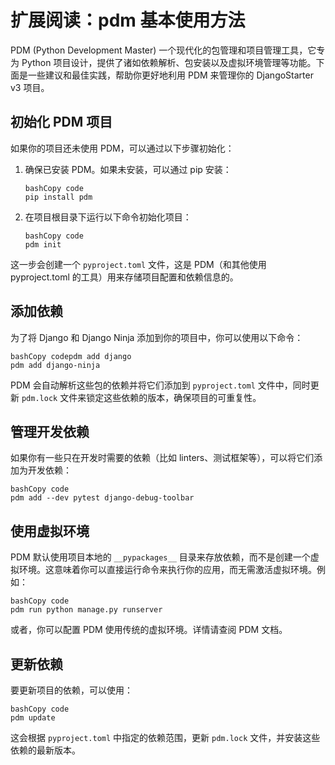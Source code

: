 # 扩展阅读：pdm 基本使用方法

PDM (Python Development Master) 一个现代化的包管理和项目管理工具，它专为 Python 项目设计，提供了诸如依赖解析、包安装以及虚拟环境管理等功能。下面是一些建议和最佳实践，帮助你更好地利用 PDM 来管理你的 DjangoStarter v3 项目。

## 初始化 PDM 项目

如果你的项目还未使用 PDM，可以通过以下步骤初始化：

1. 确保已安装 PDM。如果未安装，可以通过 pip 安装：

   ```
   bashCopy code
   pip install pdm
   ```

2. 在项目根目录下运行以下命令初始化项目：

   ```
   bashCopy code
   pdm init
   ```

这一步会创建一个 `pyproject.toml` 文件，这是 PDM（和其他使用 pyproject.toml 的工具）用来存储项目配置和依赖信息的。

## 添加依赖

为了将 Django 和 Django Ninja 添加到你的项目中，你可以使用以下命令：

```
bashCopy codepdm add django
pdm add django-ninja
```

PDM 会自动解析这些包的依赖并将它们添加到 `pyproject.toml` 文件中，同时更新 `pdm.lock` 文件来锁定这些依赖的版本，确保项目的可重复性。

## 管理开发依赖

如果你有一些只在开发时需要的依赖（比如 linters、测试框架等），可以将它们添加为开发依赖：

```
bashCopy code
pdm add --dev pytest django-debug-toolbar
```

## 使用虚拟环境

PDM 默认使用项目本地的 `__pypackages__` 目录来存放依赖，而不是创建一个虚拟环境。这意味着你可以直接运行命令来执行你的应用，而无需激活虚拟环境。例如：

```
bashCopy code
pdm run python manage.py runserver
```

或者，你可以配置 PDM 使用传统的虚拟环境。详情请查阅 PDM 文档。

## 更新依赖

要更新项目的依赖，可以使用：

```
bashCopy code
pdm update
```

这会根据 `pyproject.toml` 中指定的依赖范围，更新 `pdm.lock` 文件，并安装这些依赖的最新版本。